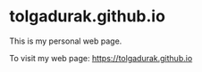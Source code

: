 # tolgadurak.github.io

This is my personal web page.

To visit my web page: https://tolgadurak.github.io
